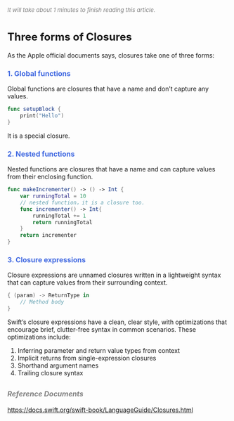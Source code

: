 
<font color=gray size=2>*It will take about 1 minutes to finish reading this article.*</font>

# **<font size=5 > Three forms of Closures </font>**
As the Apple official documents says, closures take one of three forms:


### <font size=3 color=#4169E1>**1. Global functions**</font> 
Global functions are closures that have a name and don’t capture any values.
```Swift 
func setupBlock {
    print("Hello")
}
```
It is a special closure.

### <font size=3 color=#4169E1>**2. Nested functions**</font>
Nested functions are closures that have a name and can capture values from their enclosing function. 
```Swift 
func makeIncrementer() -> () -> Int {
    var runningTotal = 10
    // nested function，it is a closure too.
    func incrementer() -> Int{
        runningTotal += 1
        return runningTotal
    }
    return incrementer
}
```
### <font size=3 color=#4169E1>**3. Closure expressions**</font>
Closure expressions are unnamed closures written in a lightweight syntax that can capture values from their surrounding context.
```Swift 
{ (param) -> ReturnType in
    // Method body
}
```
Swift’s closure expressions have a clean, clear style, with optimizations that encourage brief, clutter-free syntax in common scenarios. These optimizations include:
1. Inferring parameter and return value types from context
2. Implicit returns from single-expression closures
3. Shorthand argument names
4. Trailing closure syntax

## **<font color=gray size=3 >*Reference Documents*</font>**
<https://docs.swift.org/swift-book/LanguageGuide/Closures.html>  
